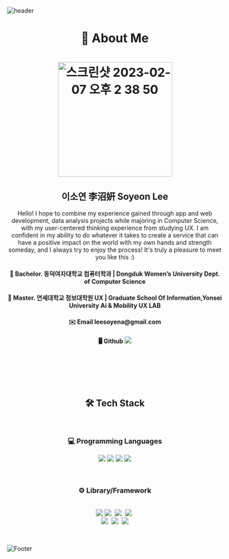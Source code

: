 
![header](https://capsule-render.vercel.app/api?type=waving&text=WELCOME&color=timeGradient&height=300&section=header&fontSize=72&animation=fadeIn)

<h1 align="center">📄 About Me<h1>
<p align="center">
  <img width="267" alt="스크린샷 2023-02-07 오후 2 38 50" src="https://user-images.githubusercontent.com/39182235/217157997-a22ad09e-a2ee-41eb-87a7-3ed7eeea70bd.png">

  <h2 align="center">이소연 李沼姸 Soyeon Lee</h2>

  <p align="center">Hello! I hope to combine my experience gained through app and web development, data analysis projects while majoring in Computer Science, with my user-centered thinking experience from studying UX. I am confident in my ability to do whatever it takes to create a service that can have a positive impact on the world with my own hands and strength someday, and I always try to enjoy the process! It's truly a pleasure to meet you like this :)</p>


<h4 align="center">📕 Bachelor. 동덕여자대학교 컴퓨터학과 | Dongduk Women’s University Dept. of Computer Science</h4>


<h4 align="center">📘 Master. 연세대학교 정보대학원 UX | Graduate School Of Information,Yonsei University Ai & Mobility UX LAB</h4>

<h4 align="center"> ✉️ Email  leesoyena@gmail.com</h4>

<h4 align="center"> 🖥 Github 
  <a href="https://github.com/Lee-Soyeon"><img src="https://hits.seeyoufarm.com/api/count/incr/badge.svg?url=https%3A%2F%2Fgithub.com%2FLee-Soyeon&count_bg=%23000000&title_bg=%23000000&icon=github.svg&icon_color=%23E7E7E7&title=GitHub&edge_flat=false)"/></a>
 </h4>

 </p>
  
<br><br><br><br>

<h2 align="center">🛠 Tech Stack</h2>
  <br>
<h3 align="center">💻 Programming Languages</h3>

<p>
  <div align="center">
    <img src="https://img.shields.io/badge/C-007396?style=flat-square&logo=C&logoColor=white&labelColor=282828"/>
    <img src="https://img.shields.io/badge/-Java-2F71BB?style=flat-square&logo=JAVA&logoColor=007396&labelColor=282828">
    <img src="https://img.shields.io/badge/-Python-3670A0?style=flat-square&logo=python&logoColor=3670A0&labelColor=282828">
    <img src="https://img.shields.io/badge/-Javascript-f1c40f?style=flat-square&logo=javascript&logoColor=f1c40f&labelColor=282828">
  </div>
</p>

</br>

<h3 align="center">⚙️ Library/Framework</h3>
<p align="center"></a>&nbsp
  <br>
  <img src="https://img.shields.io/badge/-React-48dbfb?style=for-the-badge&logo=react&logoColor=48dbfb&labelColor=282828">
  <img src="https://img.shields.io/badge/Spring-6DB33F?style=for-the-badge&logo=Spring&logoColor=white"/></a>&nbsp
  <img src="https://img.shields.io/badge/Node.js-339933?style=for-the-badge&logo=Node.js&logoColor=white"/></a>&nbsp
  <img src="https://img.shields.io/badge/Express-000000?style=for-the-badge&logo=Express&logoColor=white"/></a>&nbsp
  <br>
  <img src="https://img.shields.io/badge/Mysql-E6B91E?style=for-the-badge&logo=MySql&logoColor=white"/></a>&nbsp 
  <img src="https://img.shields.io/badge/AWS-232F3E?style=for-the-badge&logo=AmazonAWS&logoColor=white"/></a>&nbsp
  
  <img src="https://img.shields.io/badge/-Prettier-2c3e50?style=for-the-badge&logo=prettier&logoColor=2c3e50&labelColor=282828">
</p>

<br>

![Footer](https://capsule-render.vercel.app/api?type=waving&color=timeGradient&height=200&section=footer)
